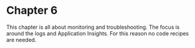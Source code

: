 # Chapter 6
This chapter is all about monitoring and troubleshooting.  The focus is around the logs and Application Insights.  For this reason no code recipes are needed.